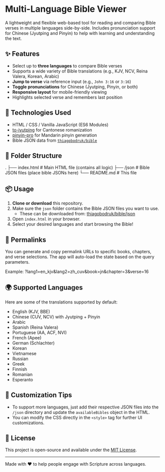 # Multi-Language Bible Viewer

A lightweight and flexible web-based tool for reading and comparing Bible verses in multiple languages side-by-side. Includes pronunciation support for Chinese (Jyutping and Pinyin) to help with learning and understanding the text.

## ✨ Features

- Select up to **three languages** to compare Bible verses
- Supports a wide variety of Bible translations (e.g., KJV, NCV, Reina Valera, Korean, Arabic)
- **Jump to verse** via reference input (e.g., `John 3:16` or `3:16`)
- **Toggle pronunciations** for Chinese (Jyutping, Pinyin, or both)
- **Responsive layout** for mobile-friendly viewing
- Highlights selected verse and remembers last position

## 🧩 Technologies Used

- HTML / CSS / Vanilla JavaScript (ES6 Modules)
- [to-jyutping](https://github.com/Canop/to-jyutping) for Cantonese romanization
- [pinyin-pro](https://github.com/zh-lx/pinyin-pro) for Mandarin pinyin generation
- Bible JSON data from [`thiagobodruk/bible`](https://github.com/thiagobodruk/bible)

## 📁 Folder Structure
.
├── index.html # Main HTML file (contains all logic)
├── /json # Bible JSON files (place bible JSONs here)
└── README.md # This file


## 📦 Usage

1. **Clone or download** this repository.
2. Make sure the `json` folder contains the Bible JSON files you want to use.
   - These can be downloaded from: [thiagobodruk/bible/json](https://github.com/thiagobodruk/bible/tree/master/json)
3. Open `index.html` in your browser.
4. Select your desired languages and start browsing the Bible!

## 🔗 Permalinks

You can generate and copy permalink URLs to specific books, chapters, and verse selections. The app will auto-load the state based on the query parameters.

Example: ?lang1=en_kjv&lang2=zh_cuv&book=jn&chapter=3&verse=16


## 🌍 Supported Languages

Here are some of the translations supported by default:

- English (KJV, BBE)
- Chinese (CUV, NCV) with Jyutping + Pinyin
- Arabic
- Spanish (Reina Valera)
- Portuguese (AA, ACF, NVI)
- French (Apee)
- German (Schlachter)
- Korean
- Vietnamese
- Russian
- Greek
- Finnish
- Romanian
- Esperanto

## 🔧 Customization Tips

- To support more languages, just add their respective JSON files into the `/json` directory and update the `availableBibles` object in the HTML.
- You can modify the CSS directly in the `<style>` tag for further UI customizations.

## 📜 License

This project is open-source and available under the [MIT License](https://opensource.org/licenses/MIT).

---

Made with ❤️ to help people engage with Scripture across languages.
